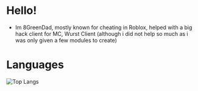 # Hello!
- Im 8GreenDad, mostly known for cheating in Roblox, helped with a big hack client for MC, Wurst Client (although i did not help so much as i was only given a few modules to create)
# Languages
![Top Langs](https://github-readme-stats.vercel.app/api/top-langs/?username=YOUR_USERNAME&layout=compact)
